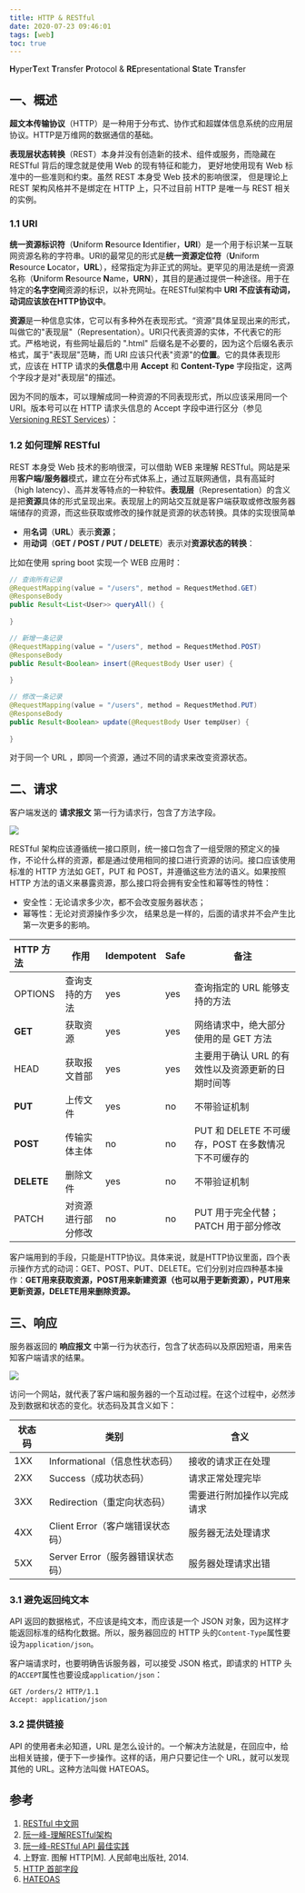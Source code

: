 ```yaml
---
title: HTTP & RESTful
date: 2020-07-23 09:46:01
tags: [web]
toc: true
---
```


**H**yper**T**ext **T**ransfer **P**rotocol & **RE**presentational **S**tate **T**ransfer

## 一、概述

**超文本传输协议**（HTTP）是一种用于分布式、协作式和超媒体信息系统的应用层协议。HTTP是万维网的数据通信的基础。

**表现层状态转换**（REST）本身并没有创造新的技术、组件或服务，而隐藏在 RESTful 背后的理念就是使用 Web 的现有特征和能力， 更好地使用现有 Web 标准中的一些准则和约束。虽然 REST 本身受 Web 技术的影响很深， 但是理论上 REST 架构风格并不是绑定在 HTTP 上，只不过目前 HTTP 是唯一与 REST 相关的实例。 

### 1.1 URI

**统一资源标识符**（**U**niform **R**esource **I**dentifier，**URI**）是一个用于标识某一互联网资源名称的字符串。URI的最常见的形式是**统一资源定位符**（**U**niform **R**esource **L**ocator，**URL**），经常指定为非正式的网址。更罕见的用法是统一资源名称（**U**niform **R**esource **N**ame，**URN**），其目的是通过提供一种途径。用于在特定的**名字空间**资源的标识，以补充网址。在RESTful架构中 **URI 不应该有动词，动词应该放在HTTP协议中**。

**资源**是一种信息实体，它可以有多种外在表现形式。“资源”具体呈现出来的形式，叫做它的"表现层"（Representation）。URI只代表资源的实体，不代表它的形式。严格地说，有些网址最后的 ".html" 后缀名是不必要的，因为这个后缀名表示格式，属于"表现层"范畴，而 URI 应该只代表"资源"的**位置**。它的具体表现形式，应该在 HTTP 请求的**头信息**中用 **Accept** 和 **Content-Type** 字段指定，这两个字段才是对"表现层"的描述。

因为不同的版本，可以理解成同一种资源的不同表现形式，所以应该采用同一个 URI。版本号可以在 HTTP 请求头信息的 Accept 字段中进行区分（参见[Versioning REST Services](http://www.informit.com/articles/article.aspx?p=1566460)）：

### 1.2 如何理解 RESTful

REST 本身受 Web 技术的影响很深，可以借助 WEB 来理解 RESTful。网站是采用**客户端/服务器**模式，建立在分布式体系上，通过互联网通信，具有高延时（high latency）、高并发等特点的一种软件。**表现层**（Representation）的含义是把**资源**具体的形式呈现出来。表现层上的网站交互就是客户端获取或修改服务器端储存的资源，而这些获取或修改的操作就是资源的状态转换。具体的实现很简单

* 用**名词**（**URL**）表示**资源**；
* 用**动词**（**GET / POST / PUT / DELETE**）表示对**资源状态的转换**：

比如在使用 spring boot 实现一个 WEB 应用时：

```java
// 查询所有记录
@RequestMapping(value = "/users", method = RequestMethod.GET)
@ResponseBody
public Result<List<User>> queryAll() {
    
}

// 新增一条记录
@RequestMapping(value = "/users", method = RequestMethod.POST)
@ResponseBody
public Result<Boolean> insert(@RequestBody User user) {
    
}

// 修改一条记录
@RequestMapping(value = "/users", method = RequestMethod.PUT)
@ResponseBody
public Result<Boolean> update(@RequestBody User tempUser) {
    
}
```

对于同一个 URL ，即同一个资源，通过不同的请求来改变资源状态。

## 二、请求

客户端发送的 **请求报文** 第一行为请求行，包含了方法字段。

![](https://qttblog.oss-cn-hangzhou.aliyuncs.com/june/HTTP1.png)

RESTful 架构应该遵循统一接口原则，统一接口包含了一组受限的预定义的操作，不论什么样的资源，都是通过使用相同的接口进行资源的访问。接口应该使用标准的 HTTP 方法如 GET，PUT 和 POST，并遵循这些方法的语义。如果按照 HTTP 方法的语义来暴露资源，那么接口将会拥有安全性和幂等性的特性：

* 安全性：无论请求多少次，都不会改变服务器状态；
* 幂等性：无论对资源操作多少次， 结果总是一样的，后面的请求并不会产生比第一次更多的影响。

| HTTP 方法  | 作用               | Idempotent | Safe | 备注                                                |
| :--------- | ------------------ | :--------- | :--- | --------------------------------------------------- |
| OPTIONS    | 查询支持的方法     | yes        | yes  | 查询指定的 URL 能够支持的方法                       |
| **GET**    | 获取资源           | yes        | yes  | 网络请求中，绝大部分使用的是 GET 方法               |
| HEAD       | 获取报文首部       | yes        | yes  | 主要用于确认 URL 的有效性以及资源更新的日期时间等   |
| **PUT**    | 上传文件           | yes        | no   | 不带验证机制                                        |
| **POST**   | 传输实体主体       | no         | no   | PUT 和 DELETE 不可缓存，POST 在多数情况下不可缓存的 |
| **DELETE** | 删除文件           | yes        | no   | 不带验证机制                                        |
| PATCH      | 对资源进行部分修改 | no         | no   | PUT 用于完全代替；PATCH 用于部分修改                |

客户端用到的手段，只能是HTTP协议。具体来说，就是HTTP协议里面，四个表示操作方式的动词：GET、POST、PUT、DELETE。它们分别对应四种基本操作：**GET用来获取资源，POST用来新建资源（也可以用于更新资源），PUT用来更新资源，DELETE用来删除资源。**

## 三、响应

服务器返回的 **响应报文** 中第一行为状态行，包含了状态码以及原因短语，用来告知客户端请求的结果。

![](https://qttblog.oss-cn-hangzhou.aliyuncs.com/june/HTTP2.png)

访问一个网站，就代表了客户端和服务器的一个互动过程。在这个过程中，必然涉及到数据和状态的变化。状态码及其含义如下：

| 状态码 | 类别                             | 含义                       |
| ------ | -------------------------------- | -------------------------- |
| 1XX    | Informational（信息性状态码）    | 接收的请求正在处理         |
| 2XX    | Success（成功状态码）            | 请求正常处理完毕           |
| 3XX    | Redirection（重定向状态码）      | 需要进行附加操作以完成请求 |
| 4XX    | Client Error（客户端错误状态码） | 服务器无法处理请求         |
| 5XX    | Server Error（服务器错误状态码） | 服务器处理请求出错         |

### 3.1 避免返回纯文本

API 返回的数据格式，不应该是纯文本，而应该是一个 JSON 对象，因为这样才能返回标准的结构化数据。所以，服务器回应的 HTTP 头的`Content-Type`属性要设为`application/json`。

客户端请求时，也要明确告诉服务器，可以接受 JSON 格式，即请求的 HTTP 头的`ACCEPT`属性也要设成`application/json`：

```http
GET /orders/2 HTTP/1.1 
Accept: application/json
```

### 3.2 提供链接

API 的使用者未必知道，URL 是怎么设计的。一个解决方法就是，在回应中，给出相关链接，便于下一步操作。这样的话，用户只要记住一个 URL，就可以发现其他的 URL。这种方法叫做 HATEOAS。

## 参考

1. [RESTful 中文网](http://restful.p2hp.com/)
2. [阮一峰-理解RESTful架构](https://www.ruanyifeng.com/blog/2011/09/restful.html)
3. [阮一峰-RESTful API 最佳实践](https://www.ruanyifeng.com/blog/2018/10/restful-api-best-practices.html)
4. 上野宣. 图解 HTTP[M]. 人民邮电出版社, 2014.
5. [HTTP 首部字段](https://cyc2018.github.io/CS-Notes/#/notes/HTTP?id=四、http-首部)
6. [HATEOAS](https://developer.ibm.com/zh/technologies/spring/articles/j-lo-springhateoas)

